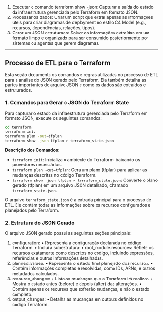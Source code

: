 1.	Executar o comando terraform show -json: Capturar a saída do estado da infraestrutura gerenciada pelo Terraform em formato JSON.
2.	Processar os dados: Criar um script que extrai apenas as informações úteis para criar diagramas de deployment no estilo C4 Model (e.g., recursos, dependências, relações, tipos).
3.	Gerar um JSON estruturado: Salvar as informações extraídas em um formato limpo e organizado para ser consumido posteriormente por sistemas ou agentes que gerem diagramas.

---

## Processo de ETL para o Terraform

Esta seção documenta os comandos e regras utilizadas no processo de ETL para a análise do JSON gerado pelo Terraform. Ela também detalha as partes importantes do arquivo JSON e como os dados são extraídos e estruturados.

### 1. Comandos para Gerar o JSON do Terraform State

Para capturar o estado da infraestrutura gerenciada pelo Terraform em formato JSON, execute os seguintes comandos:

```bash
cd terraform
terraform init
terraform plan -out=tfplan
terraform show -json tfplan > terraform_state.json
```

**Descrição dos Comandos:**

- `terraform init`: Inicializa o ambiente do Terraform, baixando os provedores necessários.
- `terraform plan -out=tfplan`: Gera um plano (tfplan) para aplicar as mudanças descritas no código Terraform.
- `terraform show -json tfplan > terraform_state.json`: Converte o plano gerado (tfplan) em um arquivo JSON detalhado, chamado `terraform_state.json`.

O arquivo `terraform_state.json` é a entrada principal para o processo de ETL. Ele contém todas as informações sobre os recursos configurados e planejados pelo Terraform.

### 2. Estrutura do JSON Gerado

O arquivo JSON gerado possui as seguintes seções principais:

1.	configuration:
•	Representa a configuração declarada no código Terraform.
•	Inclui a subestrutura:
•	root_module.resources: Reflete os recursos exatamente como descritos no código, incluindo expressões, referências e outras informações detalhadas.
2.	planned_values:
•	Representa o estado final planejado dos recursos.
•	Contém informações completas e resolvidas, como IDs, ARNs, e outros metadados calculados.
3.	resource_changes:
•	Lista as mudanças que o Terraform irá realizar.
•	Mostra o estado antes (before) e depois (after) das alterações.
•	Contém apenas os recursos que sofrerão mudanças, e não o estado completo.
4.	output_changes:
•	Detalha as mudanças em outputs definidos no código Terraform.
